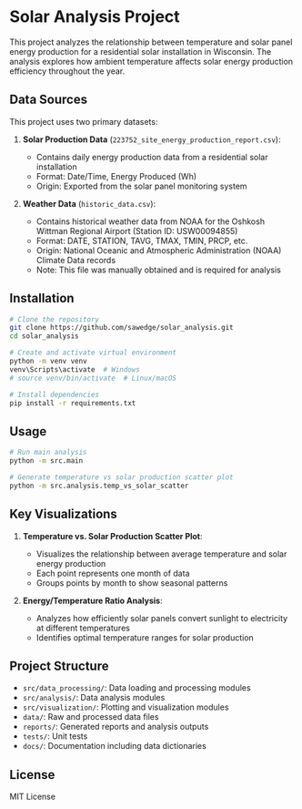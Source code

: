 # Solar Analysis Project

This project analyzes the relationship between temperature and solar panel energy production for a residential solar installation in Wisconsin. The analysis explores how ambient temperature affects solar energy production efficiency throughout the year.

## Data Sources

This project uses two primary datasets:

1. **Solar Production Data** (`223752_site_energy_production_report.csv`):
   - Contains daily energy production data from a residential solar installation
   - Format: Date/Time, Energy Produced (Wh)
   - Origin: Exported from the solar panel monitoring system

2. **Weather Data** (`historic_data.csv`):
   - Contains historical weather data from NOAA for the Oshkosh Wittman Regional Airport (Station ID: USW00094855)
   - Format: DATE, STATION, TAVG, TMAX, TMIN, PRCP, etc.
   - Origin: National Oceanic and Atmospheric Administration (NOAA) Climate Data records
   - Note: This file was manually obtained and is required for analysis

## Installation

```bash
# Clone the repository
git clone https://github.com/sawedge/solar_analysis.git
cd solar_analysis

# Create and activate virtual environment
python -m venv venv
venv\Scripts\activate  # Windows
# source venv/bin/activate  # Linux/macOS

# Install dependencies
pip install -r requirements.txt
```

## Usage

```bash
# Run main analysis
python -m src.main

# Generate temperature vs solar production scatter plot
python -m src.analysis.temp_vs_solar_scatter
```

## Key Visualizations

1. **Temperature vs. Solar Production Scatter Plot**:
   - Visualizes the relationship between average temperature and solar energy production
   - Each point represents one month of data
   - Groups points by month to show seasonal patterns

2. **Energy/Temperature Ratio Analysis**:
   - Analyzes how efficiently solar panels convert sunlight to electricity at different temperatures
   - Identifies optimal temperature ranges for solar production

## Project Structure

- `src/data_processing/`: Data loading and processing modules
- `src/analysis/`: Data analysis modules
- `src/visualization/`: Plotting and visualization modules
- `data/`: Raw and processed data files
- `reports/`: Generated reports and analysis outputs
- `tests/`: Unit tests
- `docs/`: Documentation including data dictionaries

## License

MIT License
